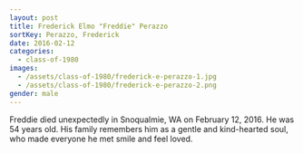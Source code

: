 ```yaml
---
layout: post
title: Frederick Elmo "Freddie" Perazzo
sortKey: Perazzo, Frederick
date: 2016-02-12
categories:
  - class-of-1980
images:
  - /assets/class-of-1980/frederick-e-perazzo-1.jpg
  - /assets/class-of-1980/frederick-e-perazzo-2.png
gender: male
---
```

Freddie died unexpectedly in Snoqualmie, WA on February 12, 2016.  He was 54 years old.  His family remembers him as a gentle and kind-hearted soul, who made everyone he met smile and feel loved.
